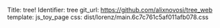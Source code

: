 Title: tree!
Identifier: tree
git_url: https://github.com/alixnovosi/tree_web
template: js_toy_page
css: dist/lorenz/main.6c7c761c5af011afb078.css

<div id="app">
  <canvas id="canvas"></canvas>
</div>
<script src="dist/tree/main.6c7c761c5af011afb078.js"></script>
